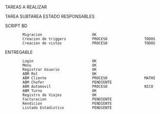 TAREAS A REALIZAR

TAREA
            SUBTAREA                        ESTADO                  RESPONSABLES

SCRIPT BD

            Migracion                       OK
            Creacion de triggers            PROCESO                 TODOS
            Creacion de vistas              PROCESO                 TODOS
ENTREGABLE

            Login                           OK
            Menu                            OK
            Registrar Usuario               OK
            ABM Rol                         OK
            ABM Cliente                     PROCESO                 MATHI
            ABM Chofer                      PENDIENTE                 
            ABM Automovil                   PROCESO                 NICO
            ABM Turno                       OK
            Registro de Viajes              OK
            Facturacion                     PENDIENTE
            Rendicion                       PENDIENTE
            Listado Estadistico             PENDIENTE
